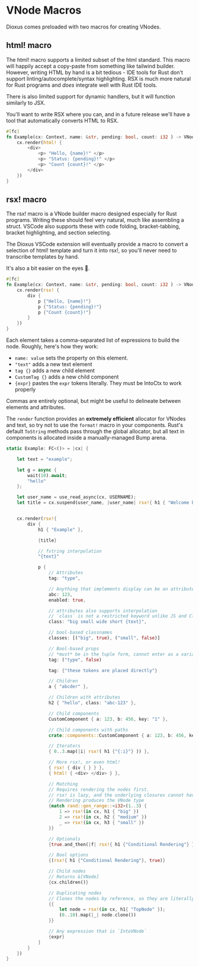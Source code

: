 # VNode Macros

Dioxus comes preloaded with two macros for creating VNodes.

## html! macro

The html! macro supports a limited subset of the html standard. This macro will happily accept a copy-paste from something like tailwind builder. However, writing HTML by hand is a bit tedious - IDE tools for Rust don't support linting/autocomplete/syntax highlighting. RSX is much more natural for Rust programs and _does_ integrate well with Rust IDE tools.

There is also limited support for dynamic handlers, but it will function similarly to JSX.

You'll want to write RSX where you can, and in a future release we'll have a tool that automatically converts HTML to RSX.

```rust
#[fc]
fn Example(cx: Context, name: &str, pending: bool, count: i32 ) -> VNode {
    cx.render(html! {
        <div>
            <p> "Hello, {name}!" </p>
            <p> "Status: {pending}!" </p>
            <p> "Count {count}!" </p>
        </div>
    })
}
```

## rsx! macro

The rsx! macro is a VNode builder macro designed especially for Rust programs. Writing these should feel very natural, much like assembling a struct. VSCode also supports these with code folding, bracket-tabbing, bracket highlighting, and section selecting.

The Dioxus VSCode extension will eventually provide a macro to convert a selection of html! template and turn it into rsx!, so you'll never need to transcribe templates by hand.

It's also a bit easier on the eyes 🙂.

```rust
#[fc]
fn Example(cx: Context, name: &str, pending: bool, count: i32 ) -> VNode {
    cx.render(rsx! {
        div {
            p {"Hello, {name}!"}
            p {"Status: {pending}!"}
            p {"Count {count}!"}
        }
    })
}

```

Each element takes a comma-separated list of expressions to build the node. Roughly, here's how they work:

- `name: value` sets the property on this element.
- `"text"` adds a new text element
- `tag {}` adds a new child element
- `CustomTag {}` adds a new child component
- `{expr}` pastes the `expr` tokens literally. They must be IntoCtx<Vnode> to work properly

Commas are entirely optional, but might be useful to delineate between elements and attributes.

The `render` function provides an **extremely efficient** allocator for VNodes and text, so try not to use the `format!` macro in your components. Rust's default `ToString` methods pass through the global allocator, but all text in components is allocated inside a manually-managed Bump arena.

```rust
static Example: FC<()> = |cx| {

    let text = "example";

    let g = async {
        wait(10).await;
        "hello"
    };

    let user_name = use_read_async(cx, USERNAME);
    let title = cx.suspend(user_name, |user_name| rsx!{ h1 { "Welcome back, {user_name}" } });


    cx.render(rsx!{
        div {
            h1 { "Example" },

            {title}

            // fstring interpolation
            "{text}"

            p {
                // Attributes
                tag: "type",

                // Anything that implements display can be an attribute
                abc: 123,
                enabled: true,

                // attributes also supports interpolation
                // `class` is not a restricted keyword unlike JS and ClassName
                class: "big small wide short {text}",

                // bool-based classnames
                classes: [("big", true), ("small", false)]

                // Bool-based props
                // *must* be in the tuple form, cannot enter as a variable
                tag: ("type", false)

                tag: {"these tokens are placed directly"}

                // Children
                a { "abcder" },

                // Children with attributes
                h2 { "hello", class: "abc-123" },

                // Child components
                CustomComponent { a: 123, b: 456, key: "1" },

                // Child components with paths
                crate::components::CustomComponent { a: 123, b: 456, key: "1" },

                // Iterators
                { 0..3.map(|i| rsx!( h1 {"{:i}"} )) },

                // More rsx!, or even html!
                { rsx! { div { } } },
                { html! { <div> </div> } },

                // Matching
                // Requires rendering the nodes first.
                // rsx! is lazy, and the underlying closures cannot have the same type
                // Rendering produces the VNode type
                {match rand::gen_range::<i32>(1..3) {
                    1 => rsx!(in cx, h1 { "big" })
                    2 => rsx!(in cx, h2 { "medium" })
                    _ => rsx!(in cx, h3 { "small" })
                }}

                // Optionals
                {true.and_then(|f| rsx!{ h1 {"Conditional Rendering"} })}

                // Bool options
                {(rsx!{ h1 {"Conditional Rendering"}, true)}

                // Child nodes
                // Returns &[VNode]
                {cx.children()}

                // Duplicating nodes
                // Clones the nodes by reference, so they are literally identical
                {{
                    let node = rsx!(in cx, h1{ "TopNode" });
                    (0..10).map(|_| node.clone())
                }}

                // Any expression that is `IntoVNode`
                {expr}
            }
        }
    })
}
```
